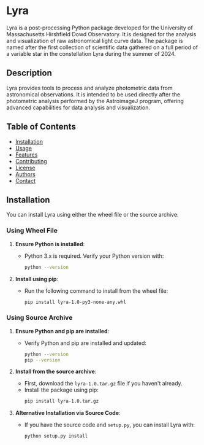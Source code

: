 # Lyra

Lyra is a post-processing Python package developed for the University of Massachusetts Hirshfield Dowd Observatory. It is designed for the analysis and visualization of raw astronomical light curve data. The package is named after the first collection of scientific data gathered on a full period of a variable star in the constellation Lyra during the summer of 2024.

## Description
Lyra provides tools to process and analyze photometric data from astronomical observations. It is intended to be used directly after the photometric analysis performed by the AstroimageJ program, offering advanced capabilities for data analysis and visualization.

## Table of Contents
- [Installation](#installation)
- [Usage](#usage)
- [Features](#features)
- [Contributing](#contributing)
- [License](#license)
- [Authors](#authors)
- [Contact](#contact)

## Installation

You can install Lyra using either the wheel file or the source archive. 

### Using Wheel File
1. **Ensure Python is installed**:
   - Python 3.x is required. Verify your Python version with:
     ```bash
     python --version
     ```

2. **Install using pip**:
   - Run the following command to install from the wheel file:
     ```bash
     pip install lyra-1.0-py3-none-any.whl
     ```

### Using Source Archive
1. **Ensure Python and pip are installed**:
   - Verify Python and pip are installed and updated:
     ```bash
     python --version
     pip --version
     ```

2. **Install from the source archive**:
   - First, download the `lyra-1.0.tar.gz` file if you haven't already.
   - Install the package using pip:
     ```bash
     pip install lyra-1.0.tar.gz
     ```

3. **Alternative Installation via Source Code**:
   - If you have the source code and `setup.py`, you can install Lyra with:
     ```bash
     python setup.py install
     ```




